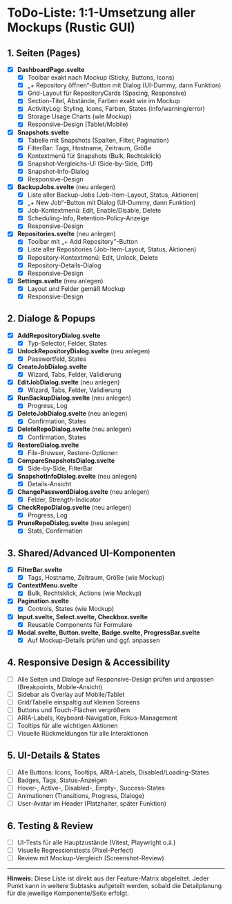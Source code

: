 # ToDo-Liste: 1:1-Umsetzung aller Mockups (Rustic GUI)

## 1. Seiten (Pages)

- [x] **DashboardPage.svelte**
  - [x] Toolbar exakt nach Mockup (Sticky, Buttons, Icons)
  - [x] „+ Repository öffnen“-Button mit Dialog (UI-Dummy, dann Funktion)
  - [x] Grid-Layout für RepositoryCards (Spacing, Responsive)
  - [x] Section-Titel, Abstände, Farben exakt wie im Mockup
  - [x] ActivityLog: Styling, Icons, Farben, States (info/warning/error)
  - [x] Storage Usage Charts (wie Mockup)
  - [x] Responsive-Design (Tablet/Mobile)

- [x] **Snapshots.svelte**
  - [x] Tabelle mit Snapshots (Spalten, Filter, Pagination)
  - [x] FilterBar: Tags, Hostname, Zeitraum, Größe
  - [x] Kontextmenü für Snapshots (Bulk, Rechtsklick)
  - [x] Snapshot-Vergleichs-UI (Side-by-Side, Diff)
  - [x] Snapshot-Info-Dialog
  - [x] Responsive-Design

- [x] **BackupJobs.svelte** (neu anlegen)
  - [x] Liste aller Backup-Jobs (Job-Item-Layout, Status, Aktionen)
  - [x] „+ New Job“-Button mit Dialog (UI-Dummy, dann Funktion)
  - [x] Job-Kontextmenü: Edit, Enable/Disable, Delete
  - [x] Scheduling-Info, Retention-Policy-Anzeige
  - [x] Responsive-Design

- [x] **Repositories.svelte** (neu anlegen)
  - [x] Toolbar mit „+ Add Repository"-Button
  - [x] Liste aller Repositories (Job-Item-Layout, Status, Aktionen)
  - [x] Repository-Kontextmenü: Edit, Unlock, Delete
  - [x] Repository-Details-Dialog
  - [x] Responsive-Design

- [x] **Settings.svelte** (neu anlegen)
  - [x] Layout und Felder gemäß Mockup
  - [x] Responsive-Design

## 2. Dialoge & Popups

- [x] **AddRepositoryDialog.svelte**
  - [x] Typ-Selector, Felder, States
- [x] **UnlockRepositoryDialog.svelte** (neu anlegen)
  - [x] Passwortfeld, States
- [x] **CreateJobDialog.svelte**
  - [x] Wizard, Tabs, Felder, Validierung
- [x] **EditJobDialog.svelte** (neu anlegen)
  - [x] Wizard, Tabs, Felder, Validierung
- [x] **RunBackupDialog.svelte** (neu anlegen)
  - [x] Progress, Log
- [x] **DeleteJobDialog.svelte** (neu anlegen)
  - [x] Confirmation, States
- [x] **DeleteRepoDialog.svelte** (neu anlegen)
  - [x] Confirmation, States
- [x] **RestoreDialog.svelte**
  - [x] File-Browser, Restore-Optionen
- [x] **CompareSnapshotsDialog.svelte**
  - [x] Side-by-Side, FilterBar
- [x] **SnapshotInfoDialog.svelte** (neu anlegen)
  - [x] Details-Ansicht
- [x] **ChangePasswordDialog.svelte** (neu anlegen)
  - [x] Felder, Strength-Indicator
- [x] **CheckRepoDialog.svelte** (neu anlegen)
  - [x] Progress, Log
- [x] **PruneRepoDialog.svelte** (neu anlegen)
  - [x] Stats, Confirmation

## 3. Shared/Advanced UI-Komponenten

- [x] **FilterBar.svelte**
  - [x] Tags, Hostname, Zeitraum, Größe (wie Mockup)
- [x] **ContextMenu.svelte**
  - [x] Bulk, Rechtsklick, Actions (wie Mockup)
- [x] **Pagination.svelte**
  - [x] Controls, States (wie Mockup)
- [x] **Input.svelte, Select.svelte, Checkbox.svelte**
  - [x] Reusable Components für Formulare
- [x] **Modal.svelte, Button.svelte, Badge.svelte, ProgressBar.svelte**
  - [x] Auf Mockup-Details prüfen und ggf. anpassen

## 4. Responsive Design & Accessibility

- [ ] Alle Seiten und Dialoge auf Responsive-Design prüfen und anpassen (Breakpoints, Mobile-Ansicht)
- [ ] Sidebar als Overlay auf Mobile/Tablet
- [ ] Grid/Tabelle einspaltig auf kleinen Screens
- [ ] Buttons und Touch-Flächen vergrößern
- [ ] ARIA-Labels, Keyboard-Navigation, Fokus-Management
- [ ] Tooltips für alle wichtigen Aktionen
- [ ] Visuelle Rückmeldungen für alle Interaktionen

## 5. UI-Details & States

- [ ] Alle Buttons: Icons, Tooltips, ARIA-Labels, Disabled/Loading-States
- [ ] Badges, Tags, Status-Anzeigen
- [ ] Hover-, Active-, Disabled-, Empty-, Success-States
- [ ] Animationen (Transitions, Progress, Dialoge)
- [ ] User-Avatar im Header (Platzhalter, später Funktion)

## 6. Testing & Review

- [ ] UI-Tests für alle Hauptzustände (Vitest, Playwright o.ä.)
- [ ] Visuelle Regressionstests (Pixel-Perfect)
- [ ] Review mit Mockup-Vergleich (Screenshot-Review)

---

**Hinweis:**
Diese Liste ist direkt aus der Feature-Matrix abgeleitet. Jeder Punkt kann in weitere Subtasks aufgeteilt werden, sobald die Detailplanung für die jeweilige Komponente/Seite erfolgt.
